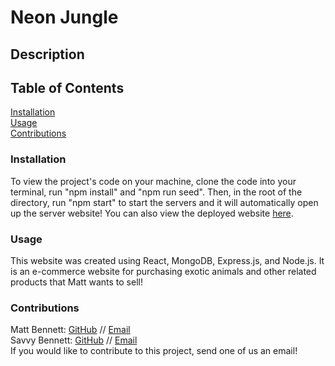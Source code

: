 # Neon Jungle

## Description


## Table of Contents
[Installation](https://github.com/matty-bennett/neon-jungle/tree/main#installation)
<br>
[Usage](https://github.com/matty-bennett/neon-jungle/tree/main#usage)
<br>
[Contributions](https://github.com/matty-bennett/neon-jungle/tree/main#contributions)

### Installation
To view the project's code on your machine, clone the code into your terminal, run "npm install" and "npm run seed". Then, in the root of the directory, run "npm start" to start the servers and it will automatically open up the server website! You can also view the deployed website [here](link).

### Usage
This website was created using React, MongoDB, Express.js, and Node.js. It is an e-commerce website for purchasing exotic animals and other related products that Matt wants to sell!

### Contributions
Matt Bennett: [GitHub](https://github.com/matty-bennett) // [Email](mailto:bennyot10@gmail.com)
<br>
Savvy Bennett: [GitHub](https://github.com/savbennett8) // [Email](mailto:savvy.bennett8@gmail.com)
<br>
If you would like to contribute to this project, send one of us an email!
